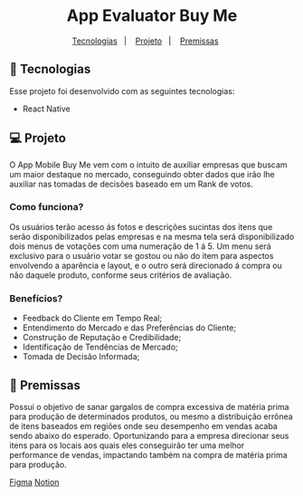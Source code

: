 <h1 align="center"> App Evaluator Buy Me </h1>

<p align="center">
  <a href="#-tecnologias">Tecnologias</a>&nbsp;&nbsp;&nbsp;|&nbsp;&nbsp;&nbsp;
  <a href="#-projeto">Projeto</a>&nbsp;&nbsp;&nbsp;|&nbsp;&nbsp;&nbsp;
  <a href="#-projeto">Premissas</a>&nbsp;&nbsp;&nbsp;&nbsp;&nbsp;&nbsp;
</p>


## 🚀 Tecnologias

Esse projeto foi desenvolvido com as seguintes tecnologias:

- React Native
  

## 💻 Projeto

 O App Mobile Buy Me vem com o intuito de auxiliar empresas que buscam um maior destaque no mercado, conseguindo obter dados que irão lhe auxiliar nas tomadas de decisões baseado em um Rank de votos. 

 ### Como funciona?

Os usuários terão acesso ás fotos e descrições sucintas dos itens que serão disponibilizados pelas empresas e na mesma tela será disponibilizado dois menus de votações com uma numeração de 1 á 5. Um menu será exclusivo para o usuário votar se gostou ou não do item para aspectos envolvendo a aparência e layout, e o outro será direcionado á compra ou não daquele produto, conforme seus critérios de avaliação. 

 ### Benefícios?

 - Feedback do Cliente em Tempo Real;
 - Entendimento do Mercado e das Preferências do Cliente;
 - Construção de Reputação e Credibilidade;
 - Identificação de Tendências de Mercado;
 - Tomada de Decisão Informada;



## 🚀 Premissas

Possui o objetivo de sanar gargalos de compra excessiva de matéria prima para produção de determinados produtos, ou mesmo a distribuição errônea de itens baseados em regiões onde seu desempenho em vendas acaba sendo abaixo do esperado. Oportunizando para a empresa direcionar seus itens para os locais aos quais eles conseguirão ter uma melhor performance de vendas, impactando também na compra de matéria prima para produção.



[Figma](https://www.notion.so/Requisitos-App-Mobile-Avaliador-de-Itens-Buy-Me-3436e143b87f43ce997f61691ab214b7?pvs=4)
[Notion](https://www.figma.com/file/FC0EqY1GNfVIMy5ar7gpr7/App-Buy-Me?type=design&node-id=36%3A196&mode=design&t=mcxIKxifIhk1Gw00-1)

